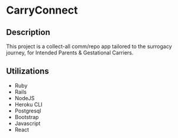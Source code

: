 # CarryConnect

## Description

This project is a collect-all comm/repo app tailored to the surrogacy journey, for Intended Parents & Gestational Carriers.

## Utilizations

- Ruby
- Rails
- NodeJS
- Heroku CLI
- Postgresql
- Bootstrap
- Javascript
- React

